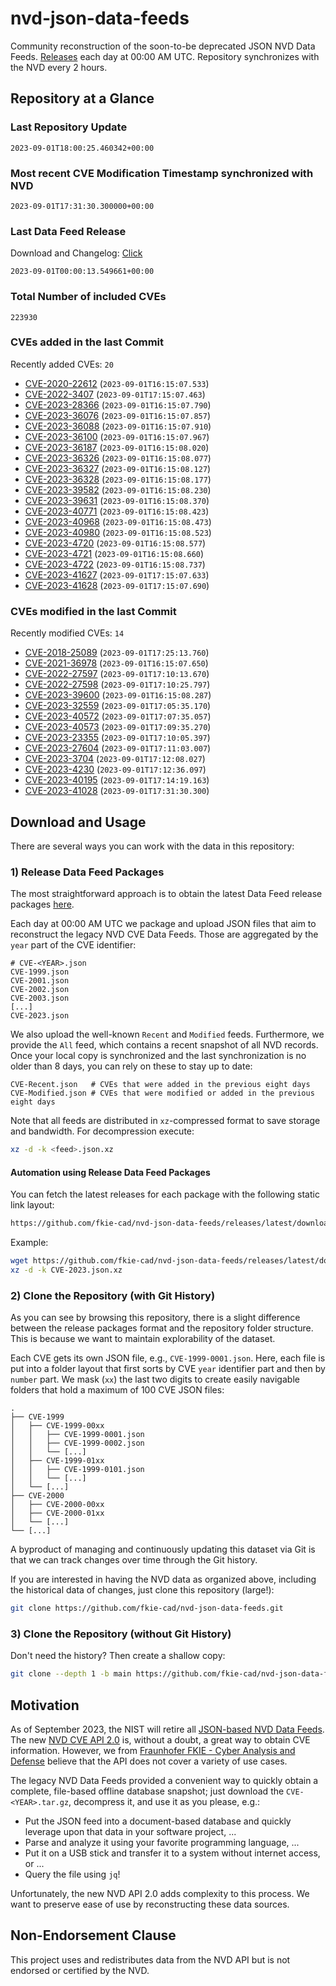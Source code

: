 # nvd-json-data-feeds

Community reconstruction of the soon-to-be deprecated JSON NVD Data Feeds. 
[Releases](https://github.com/fkie-cad/nvd-json-data-feeds/releases/latest) each day at 00:00 AM UTC.
Repository synchronizes with the NVD every 2 hours.

## Repository at a Glance

### Last Repository Update

```plain
2023-09-01T18:00:25.460342+00:00
```

### Most recent CVE Modification Timestamp synchronized with NVD

```plain
2023-09-01T17:31:30.300000+00:00
```

### Last Data Feed Release

Download and Changelog: [Click](https://github.com/fkie-cad/nvd-json-data-feeds/releases/latest)

```plain
2023-09-01T00:00:13.549661+00:00
```

### Total Number of included CVEs

```plain
223930
```

### CVEs added in the last Commit

Recently added CVEs: `20`

* [CVE-2020-22612](CVE-2020/CVE-2020-226xx/CVE-2020-22612.json) (`2023-09-01T16:15:07.533`)
* [CVE-2022-3407](CVE-2022/CVE-2022-34xx/CVE-2022-3407.json) (`2023-09-01T17:15:07.463`)
* [CVE-2023-28366](CVE-2023/CVE-2023-283xx/CVE-2023-28366.json) (`2023-09-01T16:15:07.790`)
* [CVE-2023-36076](CVE-2023/CVE-2023-360xx/CVE-2023-36076.json) (`2023-09-01T16:15:07.857`)
* [CVE-2023-36088](CVE-2023/CVE-2023-360xx/CVE-2023-36088.json) (`2023-09-01T16:15:07.910`)
* [CVE-2023-36100](CVE-2023/CVE-2023-361xx/CVE-2023-36100.json) (`2023-09-01T16:15:07.967`)
* [CVE-2023-36187](CVE-2023/CVE-2023-361xx/CVE-2023-36187.json) (`2023-09-01T16:15:08.020`)
* [CVE-2023-36326](CVE-2023/CVE-2023-363xx/CVE-2023-36326.json) (`2023-09-01T16:15:08.077`)
* [CVE-2023-36327](CVE-2023/CVE-2023-363xx/CVE-2023-36327.json) (`2023-09-01T16:15:08.127`)
* [CVE-2023-36328](CVE-2023/CVE-2023-363xx/CVE-2023-36328.json) (`2023-09-01T16:15:08.177`)
* [CVE-2023-39582](CVE-2023/CVE-2023-395xx/CVE-2023-39582.json) (`2023-09-01T16:15:08.230`)
* [CVE-2023-39631](CVE-2023/CVE-2023-396xx/CVE-2023-39631.json) (`2023-09-01T16:15:08.370`)
* [CVE-2023-40771](CVE-2023/CVE-2023-407xx/CVE-2023-40771.json) (`2023-09-01T16:15:08.423`)
* [CVE-2023-40968](CVE-2023/CVE-2023-409xx/CVE-2023-40968.json) (`2023-09-01T16:15:08.473`)
* [CVE-2023-40980](CVE-2023/CVE-2023-409xx/CVE-2023-40980.json) (`2023-09-01T16:15:08.523`)
* [CVE-2023-4720](CVE-2023/CVE-2023-47xx/CVE-2023-4720.json) (`2023-09-01T16:15:08.577`)
* [CVE-2023-4721](CVE-2023/CVE-2023-47xx/CVE-2023-4721.json) (`2023-09-01T16:15:08.660`)
* [CVE-2023-4722](CVE-2023/CVE-2023-47xx/CVE-2023-4722.json) (`2023-09-01T16:15:08.737`)
* [CVE-2023-41627](CVE-2023/CVE-2023-416xx/CVE-2023-41627.json) (`2023-09-01T17:15:07.633`)
* [CVE-2023-41628](CVE-2023/CVE-2023-416xx/CVE-2023-41628.json) (`2023-09-01T17:15:07.690`)


### CVEs modified in the last Commit

Recently modified CVEs: `14`

* [CVE-2018-25089](CVE-2018/CVE-2018-250xx/CVE-2018-25089.json) (`2023-09-01T17:25:13.760`)
* [CVE-2021-36978](CVE-2021/CVE-2021-369xx/CVE-2021-36978.json) (`2023-09-01T16:15:07.650`)
* [CVE-2022-27597](CVE-2022/CVE-2022-275xx/CVE-2022-27597.json) (`2023-09-01T17:10:13.670`)
* [CVE-2022-27598](CVE-2022/CVE-2022-275xx/CVE-2022-27598.json) (`2023-09-01T17:10:25.797`)
* [CVE-2023-39600](CVE-2023/CVE-2023-396xx/CVE-2023-39600.json) (`2023-09-01T16:15:08.287`)
* [CVE-2023-32559](CVE-2023/CVE-2023-325xx/CVE-2023-32559.json) (`2023-09-01T17:05:35.170`)
* [CVE-2023-40572](CVE-2023/CVE-2023-405xx/CVE-2023-40572.json) (`2023-09-01T17:07:35.057`)
* [CVE-2023-40573](CVE-2023/CVE-2023-405xx/CVE-2023-40573.json) (`2023-09-01T17:09:35.270`)
* [CVE-2023-23355](CVE-2023/CVE-2023-233xx/CVE-2023-23355.json) (`2023-09-01T17:10:05.397`)
* [CVE-2023-27604](CVE-2023/CVE-2023-276xx/CVE-2023-27604.json) (`2023-09-01T17:11:03.007`)
* [CVE-2023-3704](CVE-2023/CVE-2023-37xx/CVE-2023-3704.json) (`2023-09-01T17:12:08.027`)
* [CVE-2023-4230](CVE-2023/CVE-2023-42xx/CVE-2023-4230.json) (`2023-09-01T17:12:36.097`)
* [CVE-2023-40195](CVE-2023/CVE-2023-401xx/CVE-2023-40195.json) (`2023-09-01T17:14:19.163`)
* [CVE-2023-41028](CVE-2023/CVE-2023-410xx/CVE-2023-41028.json) (`2023-09-01T17:31:30.300`)


## Download and Usage

There are several ways you can work with the data in this repository:

### 1) Release Data Feed Packages

The most straightforward approach is to obtain the latest Data Feed release packages [here](https://github.com/fkie-cad/nvd-json-data-feeds/releases/latest).

Each day at 00:00 AM UTC we package and upload JSON files that aim to reconstruct the legacy NVD CVE Data Feeds.
Those are aggregated by the `year` part of the CVE identifier:

```
# CVE-<YEAR>.json
CVE-1999.json
CVE-2001.json
CVE-2002.json
CVE-2003.json
[...]
CVE-2023.json
```

We also upload the well-known `Recent` and `Modified` feeds.
Furthermore, we provide the `All` feed, which contains a recent snapshot of all NVD records.
Once your local copy is synchronized and the last synchronization is no older than 8 days, you can rely on these to stay up to date:

```plain
CVE-Recent.json   # CVEs that were added in the previous eight days
CVE-Modified.json # CVEs that were modified or added in the previous eight days
```

Note that all feeds are distributed in `xz`-compressed format to save storage and bandwidth.
For decompression execute:

```sh
xz -d -k <feed>.json.xz
```


#### Automation using Release Data Feed Packages

You can fetch the latest releases for each package with the following static link layout:

```sh
https://github.com/fkie-cad/nvd-json-data-feeds/releases/latest/download/CVE-<YEAR>.json.xz
```

Example:

```sh
wget https://github.com/fkie-cad/nvd-json-data-feeds/releases/latest/download/CVE-2023.json.xz
xz -d -k CVE-2023.json.xz
```

### 2) Clone the Repository (with Git History)

As you can see by browsing this repository, there is a slight difference between the release packages format and the repository folder structure.
This is because we want to maintain explorability of the dataset.

Each CVE gets its own JSON file, e.g., `CVE-1999-0001.json`.
Here, each file is put into a folder layout that first sorts by CVE `year` identifier part and then by `number` part.
We mask (`xx`) the last two digits to create easily navigable folders that hold a maximum of 100 CVE JSON files:

```plain
.
├── CVE-1999
│   ├── CVE-1999-00xx
│   │   ├── CVE-1999-0001.json
│   │   ├── CVE-1999-0002.json
│   │   └── [...]
│   ├── CVE-1999-01xx
│   │   ├── CVE-1999-0101.json
│   │   └── [...]
│   └── [...]
├── CVE-2000
│   ├── CVE-2000-00xx
│   ├── CVE-2000-01xx
│   └── [...]
└── [...]
```

A byproduct of managing and continuously updating this dataset via Git is that we can track changes over time through the Git history.

If you are interested in having the NVD data as organized above, including the historical data of changes, just clone this repository (large!):

```sh
git clone https://github.com/fkie-cad/nvd-json-data-feeds.git
```

### 3) Clone the Repository (without Git History)

Don't need the history? Then create a shallow copy:

```sh
git clone --depth 1 -b main https://github.com/fkie-cad/nvd-json-data-feeds.git
```

## Motivation

As of September 2023, the NIST will retire all [JSON-based NVD Data Feeds](https://nvd.nist.gov/vuln/data-feeds#divRetirementBanner-1).
The new [NVD CVE API 2.0](https://nvd.nist.gov/developers/vulnerabilities) is, without a doubt, a great way to obtain CVE information.
However, we from [Fraunhofer FKIE - Cyber Analysis and Defense](https://www.fkie.fraunhofer.de/en/departments/cad.html) believe that the API does not cover a variety of use cases.

The legacy NVD Data Feeds provided a convenient way to quickly obtain a complete, file-based offline database snapshot; just download the `CVE-<YEAR>.tar.gz`, decompress it, and use it as you please, e.g.:

* Put the JSON feed into a document-based database and quickly leverage upon that data in your software project, ...
* Parse and analyze it using your favorite programming language, ...
* Put it on a USB stick and transfer it to a system without internet access, or ...
* Query the file using `jq`!

Unfortunately, the new NVD API 2.0 adds complexity to this process.
We want to preserve ease of use by reconstructing these data sources.

## Non-Endorsement Clause

This project uses and redistributes data from the NVD API but is not endorsed or certified by the NVD.